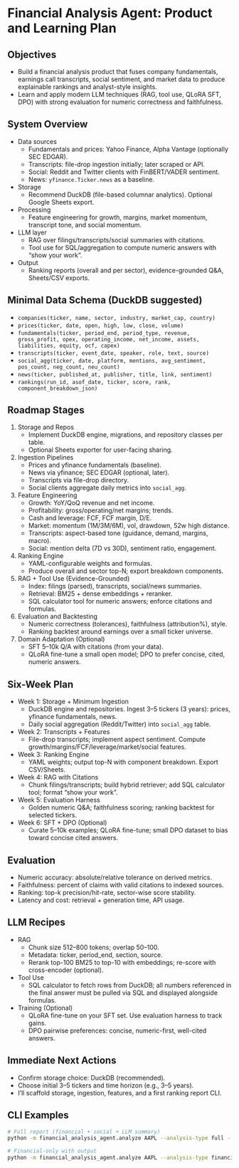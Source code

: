 # Financial Analysis Agent: Product and Learning Plan

## Objectives
- Build a financial analysis product that fuses company fundamentals, earnings call transcripts, social sentiment, and market data to produce explainable rankings and analyst-style insights.
- Learn and apply modern LLM techniques (RAG, tool use, QLoRA SFT, DPO) with strong evaluation for numeric correctness and faithfulness.

## System Overview
- Data sources
  - Fundamentals and prices: Yahoo Finance, Alpha Vantage (optionally SEC EDGAR).
  - Transcripts: file-drop ingestion initially; later scraped or API.
  - Social: Reddit and Twitter clients with FinBERT/VADER sentiment.
  - News: `yfinance.Ticker.news` as a baseline.
- Storage
  - Recommend DuckDB (file-based columnar analytics). Optional Google Sheets export.
- Processing
  - Feature engineering for growth, margins, market momentum, transcript tone, and social momentum.
- LLM layer
  - RAG over filings/transcripts/social summaries with citations.
  - Tool use for SQL/aggregation to compute numeric answers with “show your work”.
- Output
  - Ranking reports (overall and per sector), evidence-grounded Q&A, Sheets/CSV exports.

## Minimal Data Schema (DuckDB suggested)
- `companies(ticker, name, sector, industry, market_cap, country)`
- `prices(ticker, date, open, high, low, close, volume)`
- `fundamentals(ticker, period_end, period_type, revenue, gross_profit, opex, operating_income, net_income, assets, liabilities, equity, ocf, capex)`
- `transcripts(ticker, event_date, speaker, role, text, source)`
- `social_agg(ticker, date, platform, mentions, avg_sentiment, pos_count, neg_count, neu_count)`
- `news(ticker, published_at, publisher, title, link, sentiment)`
- `rankings(run_id, asof_date, ticker, score, rank, component_breakdown_json)`

## Roadmap Stages
1. Storage and Repos
   - Implement DuckDB engine, migrations, and repository classes per table.
   - Optional Sheets exporter for user-facing sharing.
2. Ingestion Pipelines
   - Prices and yfinance fundamentals (baseline).
   - News via yfinance; SEC EDGAR (optional, later).
   - Transcripts via file-drop directory.
   - Social clients aggregate daily metrics into `social_agg`.
3. Feature Engineering
   - Growth: YoY/QoQ revenue and net income.
   - Profitability: gross/operating/net margins; trends.
   - Cash and leverage: FCF, FCF margin, D/E.
   - Market: momentum (1M/3M/6M), vol, drawdown, 52w high distance.
   - Transcripts: aspect-based tone (guidance, demand, margins, macro).
   - Social: mention delta (7D vs 30D), sentiment ratio, engagement.
4. Ranking Engine
   - YAML-configurable weights and formulas.
   - Produce overall and sector top-N; export breakdown components.
5. RAG + Tool Use (Evidence-Grounded)
   - Index: filings (parsed), transcripts, social/news summaries.
   - Retrieval: BM25 + dense embeddings + reranker.
   - SQL calculator tool for numeric answers; enforce citations and formulas.
6. Evaluation and Backtesting
   - Numeric correctness (tolerances), faithfulness (attribution%), style.
   - Ranking backtest around earnings over a small ticker universe.
7. Domain Adaptation (Optional)
   - SFT 5–10k Q/A with citations (from your data).
   - QLoRA fine-tune a small open model; DPO to prefer concise, cited, numeric answers.

## Six-Week Plan
- Week 1: Storage + Minimum Ingestion
  - DuckDB engine and repositories. Ingest 3–5 tickers (3 years): prices, yfinance fundamentals, news.
  - Daily social aggregation (Reddit/Twitter) into `social_agg` table.
- Week 2: Transcripts + Features
  - File-drop transcripts; implement aspect sentiment. Compute growth/margins/FCF/leverage/market/social features.
- Week 3: Ranking Engine
  - YAML weights; output top-N with component breakdown. Export CSV/Sheets.
- Week 4: RAG with Citations
  - Chunk filings/transcripts; build hybrid retriever; add SQL calculator tool; format “show your work”.
- Week 5: Evaluation Harness
  - Golden numeric Q&A; faithfulness scoring; ranking backtest for selected tickers.
- Week 6: SFT + DPO (Optional)
  - Curate 5–10k examples; QLoRA fine-tune; small DPO dataset to bias toward concise cited answers.

## Evaluation
- Numeric accuracy: absolute/relative tolerance on derived metrics.
- Faithfulness: percent of claims with valid citations to indexed sources.
- Ranking: top-k precision/hit-rate, sector-wise score stability.
- Latency and cost: retrieval + generation time, API usage.

## LLM Recipes
- RAG
  - Chunk size 512–800 tokens; overlap 50–100.
  - Metadata: ticker, period_end, section, source.
  - Rerank top-100 BM25 to top-10 with embeddings; re-score with cross-encoder (optional).
- Tool Use
  - SQL calculator to fetch rows from DuckDB; all numbers referenced in the final answer must be pulled via SQL and displayed alongside formulas.
- Training (Optional)
  - QLoRA fine-tune on your SFT set. Use evaluation harness to track gains.
  - DPO pairwise preferences: concise, numeric-first, well-cited answers.

## Immediate Next Actions
- Confirm storage choice: DuckDB (recommended).
- Choose initial 3–5 tickers and time horizon (e.g., 3–5 years).
- I’ll scaffold storage, ingestion, features, and a first ranking report CLI.

## CLI Examples
```bash
# Full report (financial + social + LLM summary)
python -m financial_analysis_agent.analyze AAPL --analysis-type full --verbose

# Financial-only with output
python -m financial_analysis_agent.analyze AAPL --analysis-type financial --verbose --output aapl.json
```
